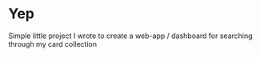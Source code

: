# Yep

Simple little project I wrote to create a web-app / dashboard for searching through my card collection
